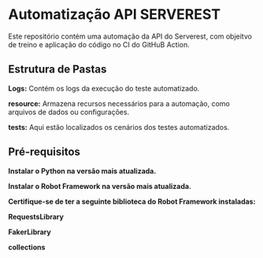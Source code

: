 

# Automatização API SERVEREST
Este repositório contém uma automação da API do Serverest, com objeitvo de treino e aplicação do código no CI do GitHuB Action.

## Estrutura de Pastas
**Logs:** Contém os logs da execução do teste automatizado.

**resource:** Armazena recursos necessários para a automação, como arquivos de dados ou configurações.

**tests:** Aqui estão localizados os cenários dos testes automatizados.


## Pré-requisitos
**Instalar o Python na versão mais atualizada.**

**Instalar o Robot Framework na versão mais atualizada.**

**Certifique-se de ter a seguinte biblioteca do Robot Framework instaladas:**

**RequestsLibrary** 

**FakerLibrary** 

**collections** 
